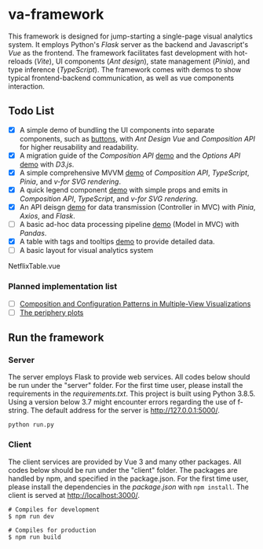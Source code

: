 # va-framework

This framework is designed for jump-starting a single-page visual analytics system.
It employs Python's _Flask_ server as the backend and Javascript's _Vue_ as the frontend.
The framework facilitates fast development with hot-reloads (_Vite_), UI components (_Ant design_), state management (_Pinia_), and type inference (_TypeScript_).
The framework comes with demos to show typical frontend-backend communication, as well as vue components interaction.

<!-- ![image](https://github.com/gzwongkk/framework-flask-vue/blob/master/README.png) -->

## Todo List
- [x] A simple demo of bundling the UI components into separate components, such as [buttons](./client/src/components/D3BarButton.vue), with *Ant Design Vue* and *Composition API* for higher reusability and readability.
- [x] A migration guide of the *Composition API* [demo](./client/src/components/D3BarComposition.vue) and the *Options API* [demo](./client/src/components/D3BarOptions.vue) with *D3.js*.
- [x] A simple comprehensive MVVM [demo](./client/src/components/Datasaurus.vue) of *Composition API*, *TypeScript*, *Pinia*, and *v-for SVG rendering*.
- [x] A quick legend component [demo](./client/src/components/DatasaurusLegend.vue) with simple props and emits in *Composition API*, *TypeScript*, and *v-for SVG rendering*.
- [x] An API deisgn [demo](./client/src/stores/netflix.ts) for data transmission (Controller in MVC) with *Pinia*, *Axios*, and *Flask*.
- [ ] A basic ad-hoc data processing pipeline [demo](./server/src/models.py) (Model in MVC) with *Pandas*.
- [x] A table with tags and tooltips [demo](./client/src/components/NetflixTable.vue) to provide detailed data.
- [ ] A basic layout for visual analytics system

NetflixTable.vue
### Planned implementation list
- [ ] [Composition and Configuration Patterns in Multiple-View Visualizations](https://ieeexplore.ieee.org/abstract/document/9222323)
- [ ] [The periphery plots](https://gotz.web.unc.edu/research-project/periphery-plots/)

## Run the framework

### Server

The server employs Flask to provide web services.
All codes below should be run under the "server" folder.
For the first time user, please install the requirements in the _requirements.txt_.
This project is built using Python 3.8.5.
Using a version below 3.7 might encounter errors regarding the use of f-string.
The default address for the server is <http://127.0.0.1:5000/>.

```
python run.py
```

### Client

The client services are provided by Vue 3 and many other packages.
All codes below should be run under the "client" folder.
The packages are handled by npm, and specified in the package.json.
For the first time user, please install the dependencies in the _package.json_ with `npm install`.
The client is served at <http://localhost:3000/>.

```
# Compiles for development
$ npm run dev

# Compiles for production
$ npm run build
```
